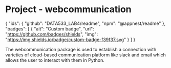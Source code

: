 # Project - webcommunication
{
  "ids": {
    "github": "DATA533_LAB4/readme",
    "npm": "@appnest/readme"
  },
  "badges": [
    {
      "alt": "Custom badge",
      "url": "https://github.com/badges/shields",
      "img": "https://img.shields.io/badge/custom-badge-f39f37.svg"
    }
  ]
}





The webcommunication package is used to establish a connection with varieties of cloud-based communication platform like slack and email which allows the user to interact with them in Python.
